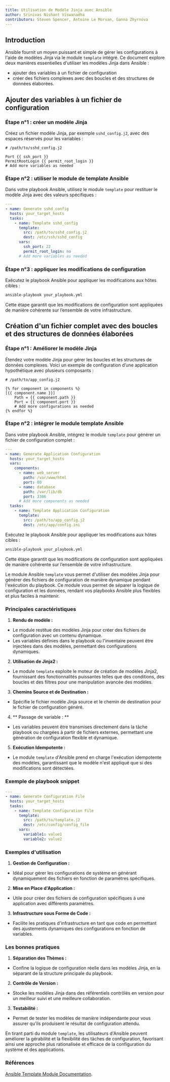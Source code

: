 ```yaml
---
title: Utilisation de Modèle Jinja avec Ansible
author: Srinivas Nishant Viswanadha
contributors: Steven Spencer, Antoine Le Morvan, Ganna Zhyrnova
---
```


## Introduction

Ansible fournit un moyen puissant et simple de gérer les configurations à l'aide de modèles Jinja via le module `template` intégré. Ce document explore deux manières essentielles d'utiliser les modèles Jinja dans Ansible :

- ajouter des variables à un fichier de configuration
- créer des fichiers complexes avec des boucles et des structures de données élaborées.

## Ajouter des variables à un fichier de configuration

### Étape n°1 : créer un modèle Jinja

Créez un fichier modèle Jinja, par exemple `sshd_config.j2`, avec des espaces réservés pour les variables :

```jinja
# /path/to/sshd_config.j2

Port {{ ssh_port }}
PermitRootLogin {{ permit_root_login }}
# Add more variables as needed
```

### Étape n°2 : utiliser le module de template Ansible

Dans votre playbook Ansible, utilisez le module `template` pour restituer le modèle Jinja avec des valeurs spécifiques :

```yaml
---
- name: Generate sshd_config
  hosts: your_target_hosts
  tasks:
    - name: Template sshd_config
      template:
        src: /path/to/sshd_config.j2
        dest: /etc/ssh/sshd_config
      vars:
        ssh_port: 22
        permit_root_login: no
      # Add more variables as needed
```

### Étape n°3 : appliquer les modifications de configuration

Exécutez le playbook Ansible pour appliquer les modifications aux hôtes cibles :

```bash
ansible-playbook your_playbook.yml
```

Cette étape garantit que les modifications de configuration sont appliquées de manière cohérente sur l’ensemble de votre infrastructure.

## Création d'un fichier complet avec des boucles et des structures de données élaborées

### Étape n°1 : Améliorer le modèle Jinja

Étendez votre modèle Jinja pour gérer les boucles et les structures de données complexes. Voici un exemple de configuration d’une application hypothétique avec plusieurs composants :

```jinja
# /path/to/app_config.j2

{% for component in components %}
[{{ component.name }}]
    Path = {{ component.path }}
    Port = {{ component.port }}
    # Add more configurations as needed
{% endfor %}
```

### Étape n°2 : intégrer le module template Ansible

Dans votre playbook Ansible, intégrez le module `template` pour générer un fichier de configuration complet :

```yaml
---
- name: Generate Application Configuration
  hosts: your_target_hosts
  vars:
    components:
      - name: web_server
        path: /var/www/html
        port: 80
      - name: database
        path: /var/lib/db
        port: 3306
      # Add more components as needed
  tasks:
    - name: Template Application Configuration
      template:
        src: /path/to/app_config.j2
        dest: /etc/app/config.ini
```

Exécutez le playbook Ansible pour appliquer les modifications aux hôtes cibles :

```bash
ansible-playbook your_playbook.yml
```

Cette étape garantit que les modifications de configuration sont appliquées de manière cohérente sur l’ensemble de votre infrastructure.

Le module Ansible `template` vous permet d'utiliser des modèles Jinja pour générer des fichiers de configuration de manière dynamique pendant l'exécution du playbook. Ce module vous permet de séparer la logique de configuration et les données, rendant vos playbooks Ansible plus flexibles et plus faciles à maintenir.

### Principales caractéristiques

1. **Rendu de modèle :**
  - Le module restitue des modèles Jinja pour créer des fichiers de configuration avec un contenu dynamique.
  - Les variables définies dans le playbook ou l'inventaire peuvent être injectées dans des modèles, permettant des configurations dynamiques.

2. **Utilisation de Jinja2 :**
  - Le module `template` exploite le moteur de création de modèles Jinja2, fournissant des fonctionnalités puissantes telles que des conditions, des boucles et des filtres pour une manipulation avancée des modèles.

3. **Chemins Source et de Destination :**
  - Spécifie le fichier modèle Jinja source et le chemin de destination pour le fichier de configuration généré.

4. \*\* Passage de variable : \*\*
  - Les variables peuvent être transmises directement dans la tâche playbook ou chargées à partir de fichiers externes, permettant une génération de configuration flexible et dynamique.

5. **Exécution Idempotente :**
  - Le module `template` d'Ansible prend en charge l'exécution idempotente des modèles, garantissant que le modèle n'est appliqué que si des modifications sont détectées.

### Exemple de playbook snippet

```yaml
---
- name: Generate Configuration File
  hosts: your_target_hosts
  tasks:
    - name: Template Configuration File
      template:
        src: /path/to/template.j2
        dest: /etc/config/config_file
      vars:
        variable1: value1
        variable2: value2
```

### Exemples d'utilisation

1. **Gestion de Configuration :**
  - Idéal pour gérer les configurations de système en générant dynamiquement des fichiers en fonction de paramètres spécifiques.

2. **Mise en Place d'Application :**
  - Utile pour créer des fichiers de configuration spécifiques à une application avec différents paramètres.

3. **Infrastructure sous Forme de Code :**
  - Facilite les pratiques d'infrastructure en tant que code en permettant des ajustements dynamiques des configurations en fonction de variables.

### Les bonnes pratiques

1. **Séparation des Thèmes :**
  - Confine la logique de configuration réelle dans les modèles Jinja, en la séparant de la structure principale du playbook.

2. **Contrôle de Version :**
  - Stocke les modèles Jinja dans des référentiels contrôlés en version pour un meilleur suivi et une meilleure collaboration.

3. **Testabilité :**
  - Permet de tester les modèles de manière indépendante pour vous assurer qu’ils produisent le résultat de configuration attendu.

En tirant parti du module `template`, les utilisateurs d'Ansible peuvent améliorer la gérabilité et la flexibilité des tâches de configuration, favorisant ainsi une approche plus rationalisée et efficace de la configuration du système et des applications.

### Références

[Ansible Template Module Documentation](https://docs.ansible.com/ansible/latest/collections/ansible/builtin/template_module.html).
